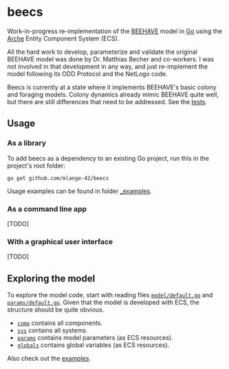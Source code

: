 # beecs

Work-in-progress re-implementation of the [BEEHAVE](https://beehave-model.net) model
in [Go](https://go.dev) using the [Arche](https://github.com/mlange-42/arche) Entity Component System (ECS).

All the hard work to develop, parameterize and validate the original BEEHAVE model was done by Dr. Matthias Becher and co-workers.
I was not involved in that development in any way, and just re-implement the model following its ODD Protocol and the NetLogo code.

Beecs is currently at a state where it implements BEEHAVE's basic colony and foraging models.
Colony dynamics already mimic BEEHAVE quite well, but there are still differences that need to be addressed. See the [tests](https://github.com/mlange-42/beecs/tree/main/tests).

## Usage

### As a library

To add beecs as a dependency to an existing Go project, run this in the project's root folder:

```
go get github.com/mlange-42/beecs
```

Usage examples can be found in folder [_examples](https://github.com/mlange-42/beecs/blob/main/_examples).

### As a command line app

[TODO]

### With a graphical user interface

[TODO]

## Exploring the model

To explore the model code, start with reading files [`model/default.go`](https://github.com/mlange-42/beecs/blob/main/model/default.go)
and [`params/default.go`](https://github.com/mlange-42/beecs/blob/main/params/default.go).
Given that the model is developed with ECS, the structure should be quite obvious.

- [`comp`](https://github.com/mlange-42/beecs/blob/main/comp) contains all components.
- [`sys`](https://github.com/mlange-42/beecs/blob/main/sys) contains all systems.
- [`params`](https://github.com/mlange-42/beecs/blob/main/params) contains model parameters (as ECS resources).
- [`globals`](https://github.com/mlange-42/beecs/blob/main/globals) contains global variables (as ECS resources).

Also check out the [examples](https://github.com/mlange-42/beecs/blob/main/_examples).

